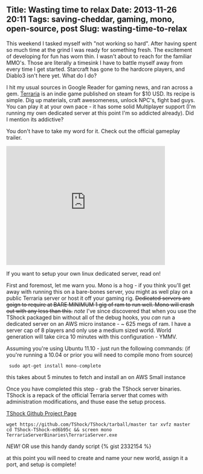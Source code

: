 Title: Wasting time to relax
Date: 2013-11-26 20:11
Tags: saving-cheddar, gaming, mono, open-source, post
Slug: wasting-time-to-relax
---

This weekend I tasked myself with "not working so hard". After having spent so much time at the grind I was ready for something fresh. The excitement of developing for fun has worn thin. I wasn't about to reach for the familiar MMO's. Those are literally a timesink I have to battle myself away from every time I get started. Starcraft has gone to the hardcore players, and Diablo3 isn't here yet. What do I do?

  I hit my usual sources in Google Reader for gaming news, and ran across a gem. [Terraria](http://www.terraria.org) is an indie game published on steam for $10 USD. Its recipe is simple. Dig up materials, craft awesomeness, unlock NPC's, fight bad guys. You can play it at your own pace - it has some solid Multiplayer support (I'm running my own dedicated server at this point I'm so addicted already). Did I mention its addictive?

  You don't have to take my word for it. Check out the official gameplay trailer.

  <iframe width="420" height="315" src="http://www.youtube.com/embed/w7uOhFTrrq0" frameborder="0" allowfullscreen></iframe>

  
  If you want to setup your own linux dedicated server, read on!
  <!-- more -->

  First and foremost, let me warn you. Mono is a hog - if you think you'll get away with running this on a bare-bones server, you might as well play on a public Terraria server or host it off your gaming rig. ~~Dedicated servers are goign to require at BARE MINIMUM 1 gig of ram to run well. Mono will crash out with any less than this.~~ _note_ I've since discovered that when you use the TShock packaged bin without all of the debug hooks, you *can* run a dedicated server on an AWS micro instance - ~ 625 megs of ram. I have a server cap of 8 players and only use a medium sized world. World generation will take circa 10 minutes with this configuration - YMMV.

  Assuming you're using Ubuntu 11.10 - just run the following commands: (if you're running a 10.04 or prior you will need to compile mono from source)

  ` sudo apt-get install mono-complete`

  this takes about 5 minutes to fetch and install an on AWS Small instance

  Once you have completed this step - grab the TShock server binaries. TShock is a repack of the official Terraria server that comes with administration modifications, and thuse ease the setup process.

[TShock Github Project Page](https://github.com/TShock/TShock/downloads)

  `wget https://github.com/TShock/TShock/tarball/master
   tar xvfz master
   cd TShock-TShock-ed6b95c && screen mono TerrariaServerBinaries\TerrariaServer.exe `
   
   _NEW!_ OR use this handy dandy script
{% gist 2332154 %}


   at this point you will need to create and name your new world, assign it a port, and setup is complete!